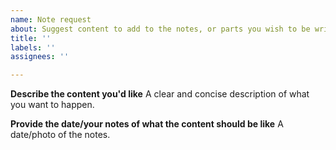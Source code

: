 ```yaml
---
name: Note request
about: Suggest content to add to the notes, or parts you wish to be written.
title: ''
labels: ''
assignees: ''

---
```


**Describe the content you'd like**
A clear and concise description of what you want to happen.

**Provide the date/your notes of what the content should be like**
A date/photo of the notes.
